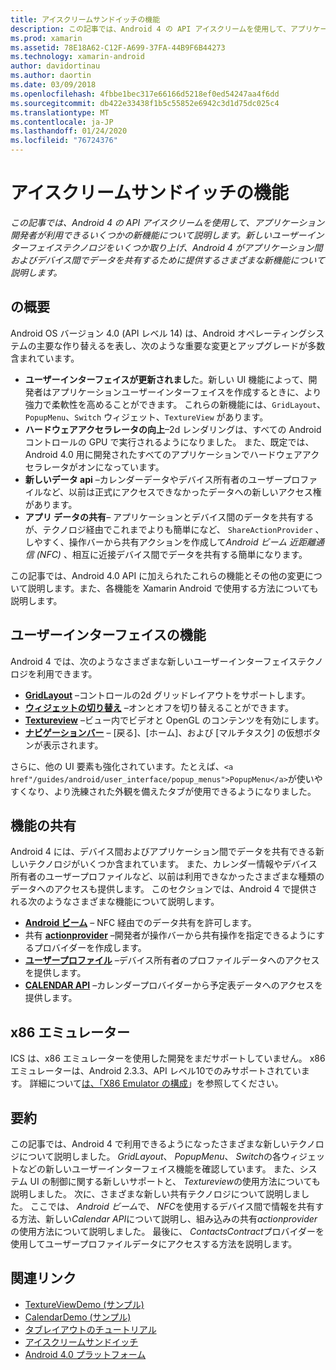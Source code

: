 ```yaml
---
title: アイスクリームサンドイッチの機能
description: この記事では、Android 4 の API アイスクリームを使用して、アプリケーション開発者が利用できるいくつかの新機能について説明します。 新しいユーザーインターフェイステクノロジをいくつか取り上げ、Android 4 がアプリケーション間およびデバイス間でデータを共有するために提供するさまざまな新機能について説明します。
ms.prod: xamarin
ms.assetid: 78E18A62-C12F-A699-37FA-44B9F6B44273
ms.technology: xamarin-android
author: davidortinau
ms.author: daortin
ms.date: 03/09/2018
ms.openlocfilehash: 4fbbe1bec317e66166d5218ef0ed54247aa4f6dd
ms.sourcegitcommit: db422e33438f1b5c55852e6942c3d1d75dc025c4
ms.translationtype: MT
ms.contentlocale: ja-JP
ms.lasthandoff: 01/24/2020
ms.locfileid: "76724376"
---
```

# <a name="ice-cream-sandwich-features"></a>アイスクリームサンドイッチの機能

_この記事では、Android 4 の API アイスクリームを使用して、アプリケーション開発者が利用できるいくつかの新機能について説明します。新しいユーザーインターフェイステクノロジをいくつか取り上げ、Android 4 がアプリケーション間およびデバイス間でデータを共有するために提供するさまざまな新機能について説明します。_

## <a name="overview"></a>の概要

Android OS バージョン 4.0 (API レベル 14) は、Android オペレーティングシステムの主要な作り替えるを表し、次のような重要な変更とアップグレードが多数含まれています。

- **ユーザーインターフェイスが更新されまし**た。新しい UI 機能によって、開発者はアプリケーションユーザーインターフェイスを作成するときに、より強力で柔軟性を高めることができます。 これらの新機能には、`GridLayout`、`PopupMenu`、`Switch` ウィジェット、`TextureView` があります。
- **ハードウェアアクセラレータの向上**–2d レンダリングは、すべての Android コントロールの GPU で実行されるようになりました。 また、既定では、Android 4.0 用に開発されたすべてのアプリケーションでハードウェアアクセラレータがオンになっています。
- **新しいデータ api** –カレンダーデータやデバイス所有者のユーザープロファイルなど、以前は正式にアクセスできなかったデータへの新しいアクセス権があります。
- **アプリ データの共有**– アプリケーションとデバイス間のデータを共有するが、テクノロジ経由でこれまでよりも簡単になど、 `ShareActionProvider` 、しやすく、操作バーから共有アクションを作成して*Android ビーム*  *近距離通信 (NFC)* 、相互に近接デバイス間でデータを共有する簡単になります。

この記事では、Android 4.0 API に加えられたこれらの機能とその他の変更について説明します。また、各機能を Xamarin Android で使用する方法についても説明します。

## <a name="user-interface-features"></a>ユーザーインターフェイスの機能

Android 4 では、次のようなさまざまな新しいユーザーインターフェイステクノロジを利用できます。

- **[GridLayout](~/android/user-interface/layouts/grid-layout.md)** –コントロールの2d グリッドレイアウトをサポートします。
- **[ウィジェットの切り替え](~/android/user-interface/controls/switch.md)** –オンとオフを切り替えることができます。
- **[Textureview](~/android/user-interface/controls/texture-view.md)** –ビュー内でビデオと OpenGL のコンテンツを有効にします。
- **[ナビゲーションバー](~/android/user-interface/controls/navigation-bar.md)** – [戻る]、[ホーム]、および [マルチタスク] の仮想ボタンが表示されます。

さらに、他の UI 要素も強化されています。たとえば、`<a href"/guides/android/user_interface/popup_menus">PopupMenu</a>`が使いやすくなり、より洗練された外観を備えたタブが使用できるようになりました。

## <a name="sharing-features"></a>機能の共有

Android 4 には、デバイス間およびアプリケーション間でデータを共有できる新しいテクノロジがいくつか含まれています。 また、カレンダー情報やデバイス所有者のユーザープロファイルなど、以前は利用できなかったさまざまな種類のデータへのアクセスも提供します。 このセクションでは、Android 4 で提供される次のようなさまざまな機能について説明します。

- **[Android ビーム](~/android/platform/android-beam.md)** – NFC 経由でのデータ共有を許可します。
- 共有 **[actionprovider](~/android/user-interface/controls/action-bar.md)** –開発者が操作バーから共有操作を指定できるようにするプロバイダーを作成します。
- **[ユーザープロファイル](~/android/user-interface/user-profile.md)** –デバイス所有者のプロファイルデータへのアクセスを提供します。
- **[CALENDAR API](~/android/user-interface/controls/calendar.md)** –カレンダープロバイダーから予定表データへのアクセスを提供します。

## <a name="x86-emulators"></a>x86 エミュレーター

ICS は、x86 エミュレーターを使用した開発をまだサポートしていません。 x86 エミュレーターは、Android 2.3.3、API レベル10でのみサポートされています。 詳細について[は、「X86 Emulator の構成](~/android/get-started/installation/android-emulator/index.md)」を参照してください。

## <a name="summary"></a>要約

この記事では、Android 4 で利用できるようになったさまざまな新しいテクノロジについて説明しました。 *GridLayout*、 *PopupMenu*、 *Switch*の各ウィジェットなどの新しいユーザーインターフェイス機能を確認しています。 また、システム UI の制御に関する新しいサポートと、 *Textureview*の使用方法についても説明しました。 次に、さまざまな新しい共有テクノロジについて説明しました。 ここでは、 *Android ビーム*で、 *NFC*を使用するデバイス間で情報を共有する方法、新しい*Calendar API*について説明し、組み込みの共有*actionprovider*の使用方法について説明しました。
最後に、 *ContactsContract*プロバイダーを使用してユーザープロファイルデータにアクセスする方法を説明します。

## <a name="related-links"></a>関連リンク

- [TextureViewDemo (サンプル)](https://docs.microsoft.com/samples/xamarin/monodroid-samples/textureviewdemo)
- [CalendarDemo (サンプル)](https://docs.microsoft.com/samples/xamarin/monodroid-samples/calendardemo)
- [タブレイアウトのチュートリアル](~/android/user-interface/layouts/tab-layout/index.md)
- [アイスクリームサンドイッチ](https://developer.android.com/about/versions/android-4.0-highlights.html)
- [Android 4.0 プラットフォーム](https://developer.android.com/about/versions/android-4.0.html)
